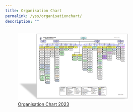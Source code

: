 ```yaml
---
title: Organisation Chart
permalink: /yss/organisationchart/
description: ""
---
```

<figure><a href="/files/YSS/orgchart%202023_v15.pdf">
<img src="/images/YSS/OrgChart-23.png" style="width:350px;">Organisation Chart 2023</a></figure>